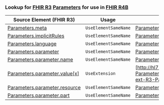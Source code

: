### Lookup for [FHIR R3](https://hl7.org/fhir/STU3/) [Parameters](https://hl7.org/fhir/STU3/Parameters.html) for use in [FHIR R4B](https://hl7.org/fhir/R4B/)

| Source Element (FHIR R3) | Usage | Target |
| -------------- | ----- | ------ |
| [Parameters.meta](https://hl7.org/fhir/STU3/Parameters.html#resource) | `UseElementSameName` | [Parameters.meta](https://hl7.org/fhir/R4B/Parameters.html#resource) |
| [Parameters.implicitRules](https://hl7.org/fhir/STU3/Parameters.html#resource) | `UseElementSameName` | [Parameters.implicitRules](https://hl7.org/fhir/R4B/Parameters.html#resource) |
| [Parameters.language](https://hl7.org/fhir/STU3/Parameters.html#resource) | `UseElementSameName` | [Parameters.language](https://hl7.org/fhir/R4B/Parameters.html#resource) |
| [Parameters.parameter](https://hl7.org/fhir/STU3/Parameters.html#resource) | `UseElementSameName` | [Parameters.parameter](https://hl7.org/fhir/R4B/Parameters.html#resource) |
| [Parameters.parameter.name](https://hl7.org/fhir/STU3/Parameters.html#resource) | `UseElementSameName` | [Parameters.parameter.name](https://hl7.org/fhir/R4B/Parameters.html#resource) |
| [Parameters.parameter.value[x]](https://hl7.org/fhir/STU3/Parameters.html#resource) | `UseExtension` | [http://hl7.org/fhir/3.0/StructureDefinition/extension-Parameters.parameter.value](StructureDefinition-ext-R3-Parameters.pa.value.html) |
| [Parameters.parameter.resource](https://hl7.org/fhir/STU3/Parameters.html#resource) | `UseElementSameName` | [Parameters.parameter.resource](https://hl7.org/fhir/R4B/Parameters.html#resource) |
| [Parameters.parameter.part](https://hl7.org/fhir/STU3/Parameters.html#resource) | `UseElementSameName` | [Parameters.parameter.part](https://hl7.org/fhir/R4B/Parameters.html#resource) |
